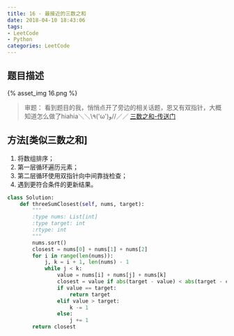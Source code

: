 ```yaml
---
title: 16 - 最接近的三数之和
date: 2018-04-10 18:43:06
tags: 
- LeetCode
- Python
categories: LeetCode
---
```


## 题目描述
{% asset_img 16.png %}

<!-- more -->

>审题：
看到题目的我，悄悄点开了旁边的相关话题，恩又有双指针，大概知道怎么做了hiahia＼＼\٩('ω')و//／／
[三数之和-传送门](https://rosevil1874.github.io/2018/04/05/1.%E4%B8%A4%E6%95%B0%E4%B9%8B%E5%92%8C/#more)

## 方法[类似三数之和]
1. 将数组排序；
2. 第一层循环遍历元素；
3. 第二层循环使用双指针向中间靠拢检查；
4. 遇到更符合条件的更新结果。

```python
class Solution:
    def threeSumClosest(self, nums, target):
        """
        :type nums: List[int]
        :type target: int
        :rtype: int
        """
        nums.sort()
        closest = nums[0] + nums[1] + nums[2]
        for i in range(len(nums)):
            j, k = i + 1, len(nums) - 1
            while j < k:
                value = nums[i] + nums[j] + nums[k]
                closest = value if abs(target - value) < abs(target - closest) else closest
                if value == target:
                    return target
                elif value > target:
                    k -= 1
                else:
                    j += 1
        return closest
```
